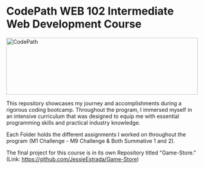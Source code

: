 # CodePath WEB 102 Intermediate Web Development Course
<img src="https://i.imgur.com/G6vDLIL.png" alt="CodePath" width="100%" height="150px">

This repository showcases my journey and accomplishments during a rigorous coding bootcamp. Throughout the program, I immersed myself in an intensive curriculum that was designed to equip me with essential programming skills and practical industry knowledge. 

Each Folder holds the different assignments I worked on throughout the program (M1 Challenge - M9 Challenge & Both Summative 1 and 2). 

The final project for this course is in its own Repository titled "Game-Store." (Link: https://github.com/JessieEstrada/Game-Store)

